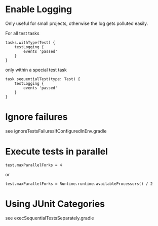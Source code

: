 Enable Logging
==============
Only useful for small projects, otherwise the log gets polluted easily.

For all test tasks

    tasks.withType(Test) {
        testLogging {
            events 'passed'
        }
    }

only within a special test task

    task sequentialTest(type: Test) {
        testLogging {
            events 'passed'
        }
    }

Ignore failures
===============

see ignoreTestsFailuresIfConfiguredInEnv.gradle

Execute tests in parallel
=========================

    test.maxParallelForks = 4
    
or

    test.maxParallelForks = Runtime.runtime.availableProcessors() / 2

Using JUnit Categories
======================

see execSequentialTestsSeparately.gradle
